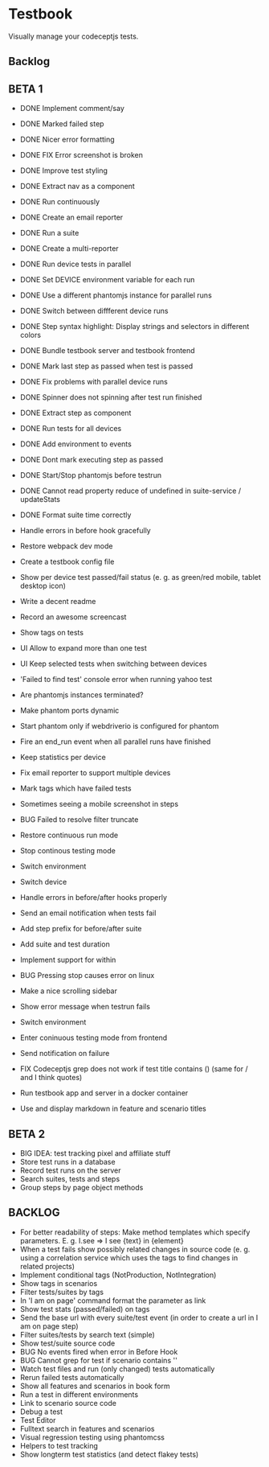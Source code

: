 Testbook
=========

Visually manage your codeceptjs tests.

## Backlog

## BETA 1

- DONE Implement comment/say
- DONE Marked failed step
- DONE Nicer error formatting
- DONE FIX Error screenshot is broken
- DONE Improve test styling
- DONE Extract nav as a component
- DONE Run continuously
- DONE Create an email reporter
- DONE Run a suite
- DONE Create a multi-reporter
- DONE Run device tests in parallel
- DONE Set DEVICE environment variable for each run
- DONE Use a different phantomjs instance for parallel runs
- DONE Switch between diffferent device runs
- DONE Step syntax highlight: Display strings and selectors in different colors
- DONE Bundle testbook server and testbook frontend
- DONE Mark last step as passed when test is passed
- DONE Fix problems with parallel device runs
- DONE Spinner does not spinning after test run finished
- DONE Extract step as component
- DONE Run tests for all devices
- DONE Add environment to events
- DONE Dont mark executing step as passed
- DONE Start/Stop phantomjs before testrun
- DONE Cannot read property reduce of undefined in suite-service / updateStats
- DONE Format suite time correctly
- Handle errors in before hook gracefully
- Restore webpack dev mode
- Create a testbook config file
- Show per device test passed/fail status (e. g. as green/red mobile, tablet desktop icon)
- Write a decent readme
- Record an awesome screencast
- Show tags on tests
- UI Allow to expand more than one test
- UI Keep selected tests when switching between devices
- 'Failed to find test' console error when running yahoo test
- Are phantomjs instances terminated?
- Make phantom ports dynamic
- Start phantom only if webdriverio is configured for phantom
- Fire an end_run event when all parallel runs have finished
- Keep statistics per device
- Fix email reporter to support multiple devices
- Mark tags which have failed tests
- Sometimes seeing a mobile screenshot in steps
- BUG Failed to resolve filter truncate
- Restore continuous run mode
- Stop continous testing mode
- Switch environment
- Switch device
- Handle errors in before/after hooks properly
- Send an email notification when tests fail
- Add step prefix for before/after suite
- Add suite and test duration
- Implement support for within
- BUG Pressing stop causes error on linux
- Make a nice scrolling sidebar
- Show error message when testrun fails
- Switch environment
- Enter coninuous testing mode from frontend
- Send notification on failure
- FIX Codeceptjs grep does not work if test title contains () (same for / and I think quotes)
- Run testbook app and server in a docker container

- Use and display markdown in feature and scenario titles

## BETA 2

- BIG IDEA: test tracking pixel and affiliate stuff
- Store test runs in a database
- Record test runs on the server
- Search suites, tests and steps
- Group steps by page object methods

## BACKLOG
- For better readability of steps: Make method templates which specify parameters. E. g. I.see => I see {text} in {element}
- When a test fails show possibly related changes in source code (e. g. using a correlation service which uses the tags to find changes in related projects)
- Implement conditional tags (NotProduction, NotIntegration)
- Show tags in scenarios
- Filter tests/suites by tags
- In 'I am on page' command format the parameter as link
- Show test stats (passed/failed) on tags
- Send the base url with every suite/test event (in order to create a url in I am on page step)
- Filter suites/tests by search text (simple)
- Show test/suite source code
- BUG No events fired when error in Before Hook
- BUG Cannot grep for test if scenario contains ''
- Watch test files and run (only changed) tests automatically
- Rerun failed tests automatically
- Show all features and scenarios in book form
- Run a test in different environments
- Link to scenario source code
- Debug a test
- Test Editor
- Fulltext search in features and scenarios
- Visual regression testing using phantomcss
- Helpers to test tracking
- Show longterm test statistics (and detect flakey tests)
